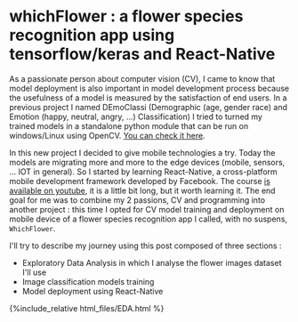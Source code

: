 # whichFlower : a flower species recognition app using tensorflow/keras and React-Native

As a passionate person about computer vision (CV), I came to know that model deployment is also important in model development process because the usefulness of a model is measured by the satisfaction of end users. In a previous project I named DEmoClassi (Demographic (age, gender race) and Emotion (happy, neutral, angry, ...) Classification) I tried to turned my trained models in a standalone python module that can be run on windows/Linux using OpenCV. [You can check it here](https://github.com/AlkaSaliss/DEmoClassi).

In this new project I decided to give mobile technologies a try. Today the models are migrating more and more to the edge devices (mobile, sensors, ... IOT in general). So I started by learning React-Native, a cross-platform mobile development framework developed by Facebook. The course [is available on youtube](https://www.youtube.com/playlist?list=PLhQjrBD2T382gdfveyad09Ierl_3Jh_wR), it is a little bit long, but it worth learning it.
The end goal for me was to combine my 2 passions, CV and programming into another project : this time I opted for CV model training and deployment on mobile device of a flower species recognition app I called, with no suspens,  `WhichFlower`.

I'll try to describe my journey using this post composed of three sections : 

* Exploratory Data Analysis in which I analyse the flower images dataset I'll use
* Image classification models training
* Model deployment using React-Native

{%include_relative html_files/EDA.html %}

